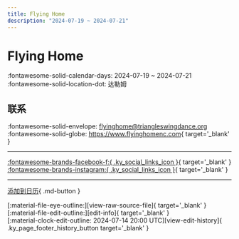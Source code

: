 ```yaml
---
title: Flying Home
description: "2024-07-19 ~ 2024-07-21"
---
```


# Flying Home 

:fontawesome-solid-calendar-days: 2024-07-19 ~ 2024-07-21  
:fontawesome-solid-location-dot: 达勒姆  

## 联系

:fontawesome-solid-envelope: <flyinghome@triangleswingdance.org>  
:fontawesome-solid-globe: <https://www.flyinghomenc.com>{ target='_blank' }  

---

 [:fontawesome-brands-facebook-f:{ .ky_social_links_icon }](https://www.facebook.com/FlyingHomeNC){ target='_blank' } [:fontawesome-brands-instagram:{ .ky_social_links_icon }](https://instagram.com/flyinghomenc){ target='_blank' }

---

[添加到日历](https://swing.news/ics/zh-Hans/2024/en_US/flying-home-2024.ics){ .md-button }

<div class="ky_page_footer" markdown>
<div class="ky_page_footer_trailing" markdown="span">
[:material-file-eye-outline:][view-raw-source-file]{ target='_blank' }
[:material-file-edit-outline:][edit-info]{ target='_blank' }
</div>
<div class="ky_page_footer_leading" markdown="span">
[:material-clock-edit-outline: 2024-07-14 20:00 UTC][view-edit-history]{ .ky_page_footer_history_button target='_blank' }
</div>
</div>

[view-raw-source-file]: https://github.com/swingdance/events/blob/main/2024/en_US/flying-home-2024.json "查看原始源文件"
[edit-info]: https://github.com/swingdance/events/issues/new?assignees=&labels=update+event&projects=&template=03-update_entity.yml&title=%5B2024%2Fen_US%5D%20Flying%20Home&region=en_US&year=2024&id=flying-home-2024&name=Flying%20Home&org_id= "编辑信息"

[view-edit-history]: https://github.com/swingdance/events/commits/main/2024/en_US/flying-home-2024.json "查看编辑历史"
